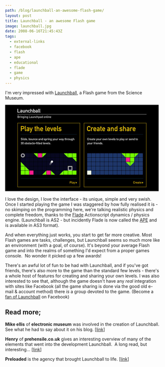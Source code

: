 ```yaml
---
path: /blog/launchball-an-awesome-flash-game/
layout: post
title: Launchball - an awesome Flash game
image: launchball.jpg
date: 2008-06-16T21:45:43Z
tags:
  - external-links
  - facebook
  - flash
  - ape
  - educational
  - flade
  - game
  - physics
---
```


I'm very impressed with [Launchball](http://www.sciencemuseum.org.uk/launchpad/launchball/), a Flash game from the Science Museum.

![](launchball.jpg 'launchball')

I love the design, I love the interface - its unique, simple and very swish. Once I started playing the game I was staggered by how fully realised it is - no skimping on the programming here, we're talking realistic physics and complete freedom, thanks to the [Flade](http://www.cove.org/flade/) Actionscript dynamics / physics engine. (Launchball is AS2 - but incidently Flade is now called the [APE](http://www.cove.org/ape/) and is available in AS3 format).

And when everything just works, you start to get far more creative. Most Flash games are tasks, challenges, but Launchball seems so much more like an environment (with a goal, of course). It's beyond your average Flash game and into the realms of something I'd expect from a proper games console.  No wonder it picked up a few awards!

There's an awful lot of fun to be had with Launchball, and if you've got friends, there's also more to the game than the standard few levels - there's a whole host of features for creating and sharing your own levels. I was also interested to see that, although the game doesn't have any _real_ integration with sites like Facebook (all the game sharing is done via the good old e-mail & account method) there _is_ a group devoted to the game. (Become a [fan of Launchball](http://www.facebook.com/pages/Launchball/20910115651) on Facebook)

## Read more;

**Mike ellis** of **electronic museum** was involved in the creation of Launchball. See what he had to say about it on his blog. \[[link](http://electronicmuseum.org.uk/2008/03/11/launchball-we-did-it-differently-and-got-it-right/)\]

**Henry** of **prehensile.co.uk** gives an interesting overview of many of the elements that went into the development Launchball.  A long read, but interesting... \[[link](http://prehensile.co.uk/blog/?p=9)\]

**Preloaded** is the agency that brought Launchball to life. \[[link](http://www.preloaded.com/)\]
